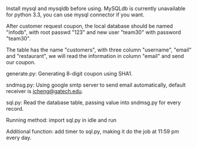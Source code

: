 Install mysql and mysqldb before using. MySQLdb is currently unavailable for python 3.3, you can use mysql connector if you want.

After customer request coupon, the local database should be named "infodb", with root passwd "123" and new user "team30" with password "team30".

The table has the name "customers", with three column "username", "email" and "restaurant", we will read the information in column "email" and send our coupon.

generate.py: Generating 8-digit coupon using SHA1.

sndmsg.py: Using google smtp server to send email automatically, default receiver is jcheng@gatech.edu.

sql.py: Read the database table, passing value into sndmsg.py for every record.

Running method: import sql.py in idle and run

Additional function: add timer to sql.py, making it do the job at 11:59 pm every day.
